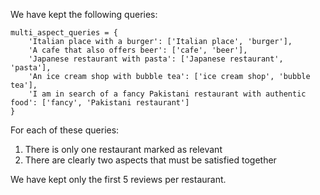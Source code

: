 We have kept the following queries:

```
multi_aspect_queries = {
    'Italian place with a burger': ['Italian place', 'burger'],
    'A cafe that also offers beer': ['cafe', 'beer'],
    'Japanese restaurant with pasta': ['Japanese restaurant', 'pasta'],
    'An ice cream shop with bubble tea': ['ice cream shop', 'bubble tea'],
    'I am in search of a fancy Pakistani restaurant with authentic food': ['fancy', 'Pakistani restaurant']
}
```

For each of these queries:
1. There is only one restaurant marked as relevant
2. There are clearly two aspects that must be satisfied together

We have kept only the first 5 reviews per restaurant.